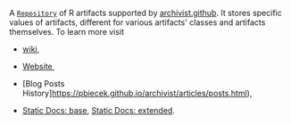 A [`Repository`](https://github.com/pbiecek/archivist/wiki/archivist-package-Repository) of R artifacts supported by [archivist.github](https://github.com/MarcinKosinski/archivist.github). It stores specific values of artifacts, different for various artifacts' classes and artifacts themselves. To learn more visit 
 
 

- [wiki](https://github.com/pbiecek/archivist/wiki), 
 
- [Website](http://marcinkosinski.github.io/archivist.github), 

- [Blog Posts History]https://pbiecek.github.io/archivist/articles/posts.html), 

- [Static Docs: base](http://pbiecek.github.io/archivist/staticdocs/), [Static Docs: extended](http://marcinkosinski.github.io/archivist.github/staticdocs/).
